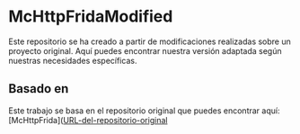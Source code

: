# McHttpFridaModified
Este repositorio se ha creado a partir de modificaciones realizadas sobre un proyecto original. Aquí puedes encontrar nuestra versión adaptada según nuestras necesidades específicas.

## Basado en
Este trabajo se basa en el repositorio original que puedes encontrar aquí: [McHttpFrida]([URL-del-repositorio-original](https://github.com/makindotcc/McHttpFrida/tree/master)
